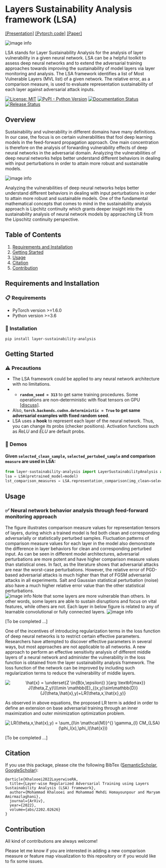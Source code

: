 # Layers Sustainability Analysis framework (LSA)
[[Presentation]](#)  [[Pytorch code]](https://github.com/khalooei/LSA) [[Paper]](https://arxiv.org/abs/2202.02626)

![image info](./imgs/LSA.jpg)

LSA stands for Layer Sustainability Analysis for the analysis of layer vulnerability in a given neural network. LSA can be a helpful toolkit to assess deep neural networks and to extend the adversarial training approaches towards improving the sustainability of model layers via layer monitoring and analysis. The LSA framework identifies a list of Most Vulnerable Layers (MVL list) of a given network. The relative error, as a comparison measure, is used to evaluate representation sustainability of each layer against adversarial attack inputs. 

[![License: MIT](https://img.shields.io/github/license/khalooei/LSA?&color=brightgreen)](https://github.com/khalooei/LSA/blob/master/LICENSE)
[![PyPI - Python Version](https://img.shields.io/pypi/v/layer-sustainability-analysis.svg?&color=orange)](https://pypi.org/project/layer-sustainability-analysis/)
[![Documentation Status](./imgs/bdg.svg)](#)
[![Release Status](https://img.shields.io/github/release/khalooei/LSA.svg?&color=blue)](https://github.com/khalooei/LSA/releases)

## Overview
Sustainability and vulnerability in different domains have many definitions. In our case, the focus is on certain vulnerabilities that fool deep learning models in the feed-forward propagation approach. One main concentration is therefore on the analysis of forwarding vulnerability effects of deep neural networks in the adversarial domain. Analyzing the vulnerabilities of deep neural networks helps better understand different behaviors in dealing with input perturbations in order to attain more robust and sustainable models.

![image info](./imgs/LSA-proper-mini.gif)

Analyzing the vulnerabilities of deep neural networks helps better understand different behaviors in dealing with input perturbations in order to attain more robust and sustainable models. One of the fundamental mathematical concepts that comes to mind in the sustainability analysis approach is Lipchitz continuity which grants deeper insight into the sustainability analysis of neural network models by approaching LR from the Lipschitz continuity perspective. 



## Table of Contents
1. [Requirements and Installation](#Requirements-and-Installation)
2. [Getting Started](#Getting-Started)
3. [Usage](#usage)
4. [Citation](#Citation)
5. [Contribution](#Contribution)


## Requirements and Installation

### :clipboard: Requirements

- PyTorch version >=1.6.0
- Python version >=3.6


### :hammer: Installation

```
pip install layer-sustainability-analysis
```



## Getting Started

###  :warning: Precautions
* The LSA framework could be applied to any neural network architecture with no limitations.
* * **`random_seed = 313`** to get same training procedures. Some operations are non-deterministic with float tensors on GPU  [[discuss]](https://discuss.pytorch.org/t/inconsistent-gradient-values-for-the-same-input/26179).
* Also, **`torch.backends.cudnn.deterministic = True` to get same adversarial examples with fixed random seed**. 
* LSA uses a **hook** to represent each layer of the neural network. Thus, you can change its probs (checker positions). Activation functions such as *ReLU* and *ELU* are default probs.


### :rocket: Demos

#### Given `selected_clean_sample`, `selected_pertubed_sample` and comparison `measure` are used in LSA:

```python
from layer-sustainability-analysis import LayerSustainabilityAnalysis as LSA
lsa = LSA(pretrained_model=model)
lst_comparison_measures = LSA.representation_comparison(img_clean=selected_clean_sample, img_perturbed=selected_pertubed_sample, measure ='relative-error')
```


## Usage
###  :white_check_mark: Neural network behavior analysis through feed-forward monitoring approach
The figure illustrates comparison measure values for representation tensors of layers, during which a trained model is fed both clean and corresponding adversarially or statistically perturbed samples. Fluctuation patterns of comparison measure values for each layer in the model also demonstrate the difference in layer behaviors for clean and corresponding perturbed input. As can be seen in different model architectures, adversarial perturbations are more potent and have higher comparison measure values than statistical ones. In fact, as the literature shows that adversarial attacks are near the worst-case perturbations. However, the relative error of PGD-based adversarial attacks is much higher than that of FGSM adversarial attacks in all experiments. Salt and Gaussian statistical perturbation (noise) also have a much higher relative error value than the other statistical perturbations.  
![image info](./imgs/MNIST-LSA1.jpg)
Note that some layers are more vulnerable than others.
In other words, some layers are able to sustain disruptions and focus on vital features, while others are not. 
Each layer in below figure is related to any of learnable convolutional or fully connected layers. 
![image info](./imgs/lsa_probs.jpg)

[To be completed ...]


One of the incentives of introducing regularization terms in the loss function of deep neural networks is to restrict certain effective parameters. 
Researchers have attempted to discover effective parameters in several ways, but most approaches are not applicable to all networks. 
A new approach to perform an effective sensitivity analysis of different middle layers of a neural network and administer the vulnerability in the loss function is obtained from the layer sustainability analysis framework. 
The loss function of the network can be improved by including such regularization terms to reduce the vulnerability of middle layers.

<center>
<img src="https://latex.codecogs.com/svg.image?\hat{x}&space;=&space;\underset{Z&space;\in{B(x,\epsilon)}&space;}{\mathrm{arg\max}}&space;J(\theta,Z,y)\\\\min&space;\mathbb{E}_{(x,y)\sim\mathbb{D}}&space;{J(\theta,\hat{x},y)&plus;LR(\theta,x,\hat{x},y)}" title="\hat{x} = \underset{Z \in{B(x,\epsilon)} }{arg \textbf{max}} J(\theta,Z,y)\\\\min \mathbb{E}_{(x,y)\sim\mathbb{D}} {J(\theta,\hat{x},y)+LR(\theta,x,\hat{x},y)}" />
</center>

As observed in above equations, the proposed LR term is added in order to define an extension on base adversarial training through an inner maximization and outer minimization optimization problem. 

<center>
<img src="https://latex.codecogs.com/svg.image?LR(\theta,x,\hat{x},y)&space;=&space;\sum_{l\in&space;\mathcal{M}}^{}&space;\gamma_{l}&space;CM_{LSA}(\phi_l(x),\phi_l(\hat{x}))" title="LR(\theta,x,\hat{x},y) = \sum_{l\in \mathcal{M}}^{} \gamma_{l} CM_{LSA}(\phi_l(x),\phi_l(\hat{x}))" />
</center>



[To be completed ...]


## Citation
If you use this package, please cite the following BibTex ([SemanticScholar](https://www.semanticscholar.org/paper/Layer-wise-Regularized-Adversarial-Training-using-Khalooei-Homayounpour/d81464534f26bc5f9b5122e9fd1390bb1e07f575), [GoogleScholar](https://scholar.google.com/citations?view_op=view_citation&hl=en&user=2HFVUn4AAAAJ&citation_for_view=2HFVUn4AAAAJ:Y0pCki6q_DkC)):

```
@article{Khalooei2022LayerwiseRA,
  title={Layer-wise Regularized Adversarial Training using Layers Sustainability Analysis (LSA) framework},
  author={Mohammad Khalooei and Mohammad Mehdi Homayounpour and Maryam Amirmazlaghani},
  journal={ArXiv},
  year={2022},
  volume={abs/2202.02626}
}
```




## Contribution

All kind of contributions are always welcome! 

Please let me know if you are interested in adding a new comparison measure or feature map visualization to this repository or if you would like to fix some issues.

